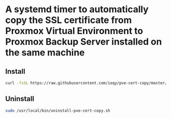 # A systemd timer to automatically copy the SSL certificate from Proxmox Virtual Environment to Proxmox Backup Server installed on the same machine


## Install

```bash
curl -fsSL https://raw.githubusercontent.com/ioqy/pve-cert-copy/master/install.sh | sudo sh
```

## Uninstall

```bash
sudo /usr/local/bin/uninstall-pve-cert-copy.sh
```
